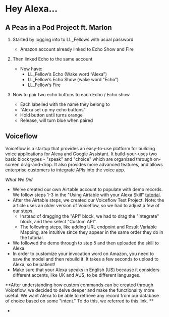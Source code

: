 # Hey Alexa...

## A Peas in a Pod Project ft. Marlon

1.  Started by logging into to LL_Fellows with usual password
	- Amazon account already linked to Echo Show and Fire
    
2. Then linked Echo to the same account
	-   Now have:
		- LL_Fellow’s Echo (Wake word “Alexa”)
		- LL_Fellow’s Echo Show (wake word “Echo”)
		- LL_Fellow’s Fire

3. Now to pair two echo buttons to each Echo / Echo show
	- Each labelled with the name they belong to
	- “Alexa set up my echo buttons”
	- Hold button until turns orange
	- Release, will turn blue when paired


## Voiceflow

Voiceflow is a startup that provides an easy-to-use platform for building voice applications for Alexa and Google Assistant. It build-your-uses two basic block types - "speak" and "choice" which are organized through on-screen drag-and-drop. It also provides more advanced features, and allows enterprise customers to integrate APIs into the voice app. 

*What We Did*
 - We've created our own Airtable account to populate with demo records. We follow steps 1-3 in the "Using Airtable with your Alexa Skill" [tutorial](https://learn.voiceflow.com/en/articles/2521183-using-airtable-with-your-alexa-skill). 
 - After the Airtable steps, we created our Voiceflow Test Project. Note: the article uses an older version of Voiceflow, so we had to adjust a few of our steps. 
	 - Instead of dragging the "API" block, we had to drag the "Integrate" block, and then select "Custom API".
	 - The following steps, like adding URL endpoint and Result Variable Mapping, are intuitive since they appear in the same order they do in the tutorial. 
 - We followed the demo through to step 5 and then uploaded the skill to Alexa. 
 - In order to customize your invocation word on Amazon, you need to save the model and then rebuild it. It takes a few seconds to upload to Alexa, so be patient!
 - Make sure that your Alexa speaks in English (US) because it considers different accents, like UK and AUS, to be different languages. 

**After understanding how custom commands can be created through Voiceflow, we decided to delve deeper and make the functionality more useful. We want Alexa to be able to retrieve any record from our database of choice based on some "intent."  To do this, we referred to this link. **

 - 

<!--stackedit_data:
eyJoaXN0b3J5IjpbNjg1Mzg2NTYyLDE0OTk0NjMwNzIsLTEyMD
M3OTYwOSwxNDQxOTQ2NzUxLDE1MzM1MTg5ODksMTkyNzU4NjQ0
MCwtNjkzMDU5MTEsMTQwNzU2OTI0NiwzNTc5OTQzMDQsLTQ3OT
g2MTE3MCwtMTEzMjk0NDA5OCwxMTMwMDAyNTQ5LDE1MjMzMDYz
ODQsLTE0MDAwNjMyODcsLTUzMjQ1OTA3MSwtODA1ODE5MTYyXX
0=
-->
